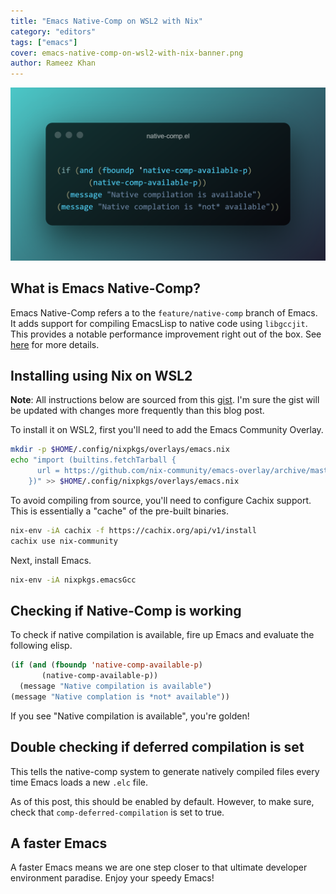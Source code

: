 ```yaml
---
title: "Emacs Native-Comp on WSL2 with Nix"
category: "editors"
tags: ["emacs"]
cover: emacs-native-comp-on-wsl2-with-nix-banner.png
author: Rameez Khan
---
```


![Banner](emacs-native-comp-on-wsl2-with-nix-banner.png)

## What is Emacs Native-Comp?
Emacs Native-Comp refers a to the `feature/native-comp` branch of Emacs. It adds support for compiling
EmacsLisp to native code using `libgccjit`. This provides a notable performance improvement right out
of the box. See [here](https://www.emacswiki.org/emacs/GccEmacs) for more details.

## Installing using Nix on WSL2

**Note**: All instructions below are sourced from this [gist](https://gist.github.com/mjlbach/179cf58e1b6f5afcb9a99d4aaf54f549). I'm sure the gist will be updated with changes more frequently than
this blog post.

To install it on WSL2, first you'll need to add the Emacs Community Overlay.
```bash
mkdir -p $HOME/.config/nixpkgs/overlays/emacs.nix
echo "import (builtins.fetchTarball {
      url = https://github.com/nix-community/emacs-overlay/archive/master.tar.gz;
    })" >> $HOME/.config/nixpkgs/overlays/emacs.nix
```

To avoid compiling from source, you'll need to configure Cachix support. This is essentially a "cache" of the 
pre-built binaries.
```bash
nix-env -iA cachix -f https://cachix.org/api/v1/install
cachix use nix-community
```

Next, install Emacs.
```bash
nix-env -iA nixpkgs.emacsGcc
```

## Checking if Native-Comp is working
To check if native compilation is available, fire up Emacs and evaluate the following elisp.
```lisp
(if (and (fboundp 'native-comp-available-p)
       (native-comp-available-p))
  (message "Native compilation is available")
(message "Native complation is *not* available"))
```
If you see "Native compilation is available", you're golden!

## Double checking if deferred compilation is set
This tells the native-comp system to generate natively compiled files every time Emacs loads a new `.elc`
file. 

As of this post, this should be enabled by default. However, to make sure, check that `comp-deferred-compilation` is set to true.

## A faster Emacs
A faster Emacs means we are one step closer to that ultimate developer environment paradise. Enjoy your speedy Emacs!